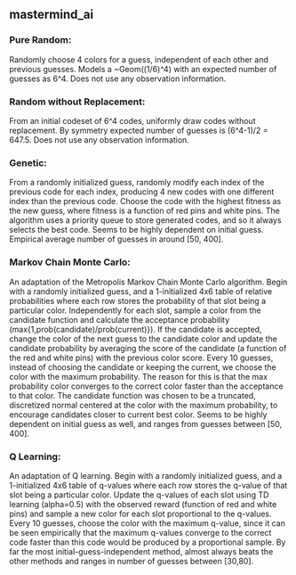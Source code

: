 ## mastermind_ai

### Pure Random:
Randomly choose 4 colors for a guess, independent of each other and previous guesses. Models a ~Geom((1/6)^4) with an expected number of guesses as 6^4. Does not use any observation information.

### Random without Replacement:
From an initial codeset of 6^4 codes, uniformly draw codes without replacement. By symmetry expected number of guesses is (6^4-1)/2 = 647.5. Does not use any observation information.

### Genetic:
From a randomly initialized guess, randomly modify each index of the previous code for each index, producing 4 new codes with one different index than the previous code. Choose the code with the highest fitness as the new guess, where fitness is a function of red pins and white pins. The algorithm uses a priority queue to store generated codes, and so it always selects the best code. Seems to be highly dependent on initial guess. Empirical average number of guesses in around [50, 400].

### Markov Chain Monte Carlo:
An adaptation of the Metropolis Markov Chain Monte Carlo algorithm. Begin with a randomly initialized guess, and a 1-initialized 4x6 table of relative probabilities where each row stores the probability of that slot being a particular color. Independently for each slot, sample a color from the candidate function and calculate the acceptance probability (max{1,prob(candidate)/prob(current)}). If the candidate is accepted, change the color of the next guess to the candidate color and update the candidate probability by averaging the score of the candidate (a function of the red and white pins) with the previous color score. Every 10 guesses, instead of choosing the candidate or keeping the current, we choose the color with the maximum probability. The reason for this is that the max probability color converges to the correct color faster than the acceptance to that color. The candidate function was chosen to be a truncated, discretized normal centered at the color with the maximum probability, to encourage candidates closer to current best color. Seems to be highly dependent on initial guess as well, and ranges from guesses between [50, 400].

### Q Learning:
An adaptation of Q learning. Begin with a randomly initialized guess, and a 1-initialized 4x6 table of q-values where each row stores the q-value of that slot being a particular color. Update the q-values of each slot using TD learning (alpha=0.5) with the observed reward (function of red and white pins) and sample a new color for each slot proportional to the q-values. Every 10 guesses, choose the color with the maximum q-value, since it can be seen empirically that the maximum q-values converge to the correct code faster than this code would be produced by a proportional sample. By far the most initial-guess-independent method, almost always beats the other methods and ranges in number of guesses between [30,80].



